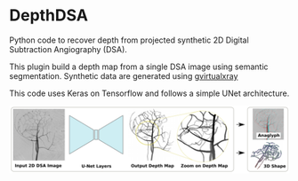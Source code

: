 # DepthDSA
Python code to recover depth from projected synthetic 2D Digital Subtraction Angiography (DSA). 

This plugin build a depth map from a single DSA image using semantic segmentation.
Synthetic data are generated using [gvirtualxray](http://gvirtualxray.sourceforge.net/gvirtualxray.php)

This code uses Keras on Tensorflow and follows a simple UNet architecture.


![Learning Depth from a Single 2D Digital Subtraction Angiography](https://github.com/rouge1616/3DDSA/blob/master/3DDSA.png)
